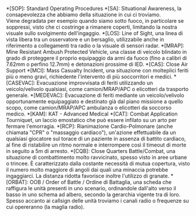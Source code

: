 *[SOP]: Standard Operating Procedures
*[SA]: Situational Awareness, la consapevolezza che abbiamo della situazione in cui ci troviamo.<br>Viene degradata per esempio quando siamo sotto fuoco, in particolare se soppressi, visto che ci costringe a rimanere coperti, limitando la nostra visuale sullo svolgimento dell'ingaggio.
*[LOS]: Line of Sight, una linea di vista libera tra un osservatore e un bersaglio, utilizzabile anche in riferimento a collegamenti tra radio o la visuale di sensori radar.
*[MRAP]: Mine Resistant Ambush Protected Vehicle, una classe di veicolo blindato in grado di proteggere il proprio equipaggio da armi da fuoco (fino a calibri di 7.62mm o perfino 12.7mm) e detonazioni prossime di IED.
*[CAS]: Close Air Support
*[MCI]: Mass Casualty Incident, una situazione con molteplici feriti più o meno gravi, richiedente l'intervento di più soccorritori e medici.
*[CASEVAC]: Evacuazione improvvisata di feriti utilizzando un veicolo/velivolo qualsiasi, come camion/MRAP/APC o elicotteri da trasporto generale.
*[MEDEVAC]: Evacuazione di feriti mediante un veicolo/velivolo opportunamente equipaggiato e destinato già dal piano missione a quello scopo, come camion/MRAP/APC ambulanza o elicotteri da soccorso medico.
*[KAM]: KAT - Advanced Medical
*[CAT]: Combat Application Tourniquet, un laccio emostatico che può essere infilato su un arto per fermare l'emorragia.
*[RCP]: Rianimazione Cardio-Polmonare (anche chiamata "CPR" o "massaggio cardiaco"), un'azione effettuabile da un qualsiasi giocatore sul torace di un paziente in assenza di battito cardiaco, al fine di ristabilire un ritmo normale e interrompere così il timeout di morte in seguito a 5m di arresto.
*[CQB]: Close Quarters Battle/Combat, una situazione di combattimento molto ravvicinato, spesso visto in aree urbane o trincee. È caratterizzato dalla costante necessità di mutua copertura, visto il numero molto maggiore di angoli dai quali una minaccia potrebbe ingaggiarci. La distanza ridotta favorisce inoltre l'utilizzo di granate.
*[ORBAT]: OOB / Order of Battle / Ordine di Battaglia, una scheda che raffigura le unità presenti in uno scenario, ordinandole dall'alto verso il basso in uno schema ad albero, secondo la gerarchia vigente tra di loro. Spesso accanto ai callsign delle unità troviamo i canali radio o frequenze su cui opereranno (la maglia radio).
